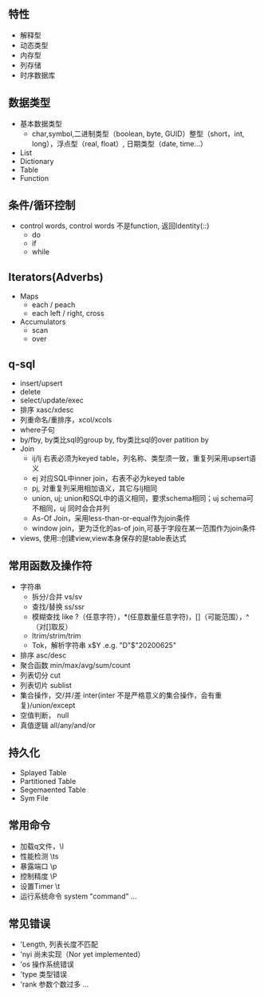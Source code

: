 ## 特性
- 解释型
- 动态类型
- 内存型
- 列存储
- 时序数据库
## 数据类型
- 基本数据类型
  - char,symbol,二进制类型（boolean, byte, GUID）整型（short，int, long），浮点型（real, float）, 日期类型（date, time...）
- List
- Dictionary
- Table
- Function
## 条件/循环控制
- control words, control words 不是function, 返回Identity(::)
  - do
  - if
  - while
## Iterators(Adverbs)
- Maps
  - each / peach
  - each left / right, cross
- Accumulators
  - scan
  - over
## q-sql
- insert/upsert
- delete
- select/update/exec
- 排序 xasc/xdesc
- 列重命名/重排序，xcol/xcols
- where子句
- by/fby, by类比sql的group by, fby类比sql的over patition by
- Join
  - ij/lj 右表必须为keyed table，列名称、类型须一致，重复列采用upsert语义
  - ej 对应SQL中inner join，右表不必为keyed table
  - pj, 对重复列采用相加语义，其它与lj相同
  - union, uj; union和SQL中的语义相同，要求schema相同；uj schema可不相同，uj 同时会合并列
  - As-Of Join，采用less-than-or-equal作为join条件
  - window join，更为泛化的as-of join,可基于字段在某一范围作为join条件
- views, 使用::创建view,view本身保存的是table表达式
## 常用函数及操作符
- 字符串
  - 拆分/合并 vs/sv
  - 查找/替换 ss/ssr
  - 模糊查找 like ?（任意字符），*(任意数量任意字符)，[]（可能范围），^ （对[]取反）
  - ltrim/strim/trim
  - Tok，解析字符串 x$Y .e.g. "D"$"20200625"
- 排序 asc/desc
- 聚合函数 min/max/avg/sum/count
- 列表切分 cut
- 列表切片 sublist
- 集合操作，交/并/差 inter(inter 不是严格意义的集合操作，会有重复)/union/except
- 空值判断， null
- 真值逻辑 all/any/and/or
## 持久化
- Splayed Table
- Partitioned Table
- Segemaented Table
- Sym File
## 常用命令
- 加载q文件，\l
- 性能检测 \ts
- 暴露端口 \p
- 控制精度 \P
- 设置Timer \t
- 运行系统命令 system "command"
...
## 常见错误
- 'Length, 列表长度不匹配
- 'nyi 尚未实现（Nor yet implemented）
- 'os 操作系统错误
- 'type 类型错误
- 'rank 参数个数过多
...
